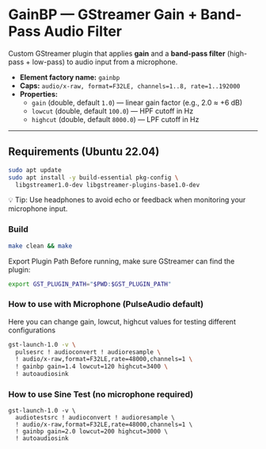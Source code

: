 # GainBP — GStreamer Gain + Band-Pass Audio Filter

Custom GStreamer plugin that applies **gain** and a **band-pass filter** (high-pass + low-pass) to audio input from a microphone.

- **Element factory name:** `gainbp`
- **Caps:** `audio/x-raw, format=F32LE, channels=1..8, rate=1..192000`
- **Properties:**
  - `gain` (double, default `1.0`) — linear gain factor (e.g., 2.0 ≈ +6 dB)
  - `lowcut` (double, default `100.0`) — HPF cutoff in Hz
  - `highcut` (double, default `8000.0`) — LPF cutoff in Hz

---

## Requirements (Ubuntu 22.04)

```bash
sudo apt update
sudo apt install -y build-essential pkg-config \
  libgstreamer1.0-dev libgstreamer-plugins-base1.0-dev
```
💡 Tip: Use headphones to avoid echo or feedback when monitoring your microphone input.

### Build
```bash
make clean && make
```
Export Plugin Path
Before running, make sure GStreamer can find the plugin:
```bash
export GST_PLUGIN_PATH="$PWD:$GST_PLUGIN_PATH"
```
### How to use with Microphone (PulseAudio default)
Here you can change gain, lowcut, highcut values for testing different configurations
```bash
gst-launch-1.0 -v \
  pulsesrc ! audioconvert ! audioresample \
  ! audio/x-raw,format=F32LE,rate=48000,channels=1 \
  ! gainbp gain=1.4 lowcut=120 highcut=3400 \
  ! autoaudiosink
```
### How to use Sine Test (no microphone required)
```
gst-launch-1.0 -v \
  audiotestsrc ! audioconvert ! audioresample \
  ! audio/x-raw,format=F32LE,rate=48000,channels=1 \
  ! gainbp gain=2.0 lowcut=200 highcut=3000 \
  ! autoaudiosink
```

